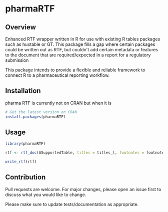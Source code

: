# pharmaRTF 
<!--https://img.shields.io/azure-devops/build/atorus/32a592e8-d9a9-4ccd-bd26-65bc1c2a634d/1-->



## Overview
Enhanced RTF wrapper written in R for use with existing R tables packages
such as huxtable or GT. This package fills a gap where certain packages could
be written out as RTF, but couldn't add certain metadata or features to the
document that are required/expected in a report for a regulatory submission

This package intends to provide a flexible and reliable framework to connect
R to a pharmaceutical reporting workflow.

## Installation
pharma RTF is currently not on CRAN but when it is
``` r
# Get the latest version on CRAN
install.packages(pharmaRTF)
```

## Usage
``` r
library(pharmaRTF)

rtf <- rtf_doc(ASupportedTable, titles = titles_l, footnotes = footnote_l)

write_rtf(rtf)
```

## Contribution
Pull requests are welcome. For major changes, please open an issue first to discuss what you would like to change.

Please make sure to update tests/documentation as appropriate.
